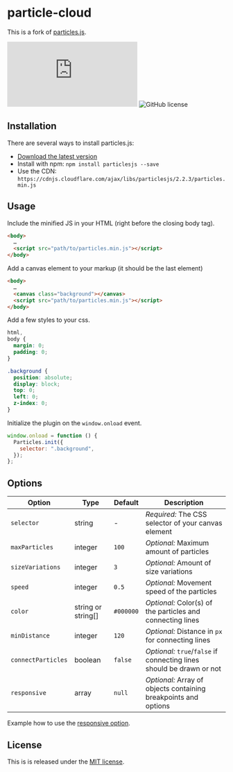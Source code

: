 # particle-cloud

This is a fork of [particles.js](https://github.com/marcbruederlin/particles.js).

![GitHub file size in bytes](https://img.shields.io/github/size/codegewerk/particle-cloud/dist/particles.min.js)
![GitHub license](https://img.shields.io/github/license/codegewerk/particle-cloud)

## Installation

There are several ways to install particles.js:

- [Download the latest version](https://github.com/marcbruederlin/particles.js/archive/master.zip)
- Install with npm: `npm install particlesjs --save`
- Use the CDN: `https://cdnjs.cloudflare.com/ajax/libs/particlesjs/2.2.3/particles.min.js`

## Usage

Include the minified JS in your HTML (right before the closing body tag).

```html
<body>
  …
  <script src="path/to/particles.min.js"></script>
</body>
```

Add a canvas element to your markup (it should be the last element)

```html
<body>
  …
  <canvas class="background"></canvas>
  <script src="path/to/particles.min.js"></script>
</body>
```

Add a few styles to your css.

```css
html,
body {
  margin: 0;
  padding: 0;
}

.background {
  position: absolute;
  display: block;
  top: 0;
  left: 0;
  z-index: 0;
}
```

Initialize the plugin on the `window.onload` event.

```js
window.onload = function () {
  Particles.init({
    selector: ".background",
  });
};
```

## Options

| Option             | Type               | Default   | Description                                                           |
| ------------------ | ------------------ | --------- | --------------------------------------------------------------------- |
| `selector`         | string             | -         | _Required:_ The CSS selector of your canvas element                   |
| `maxParticles`     | integer            | `100`     | _Optional:_ Maximum amount of particles                               |
| `sizeVariations`   | integer            | `3`       | _Optional:_ Amount of size variations                                 |
| `speed`            | integer            | `0.5`     | _Optional:_ Movement speed of the particles                           |
| `color`            | string or string[] | `#000000` | _Optional:_ Color(s) of the particles and connecting lines            |
| `minDistance`      | integer            | `120`     | _Optional:_ Distance in `px` for connecting lines                     |
| `connectParticles` | boolean            | `false`   | _Optional:_ `true`/`false` if connecting lines should be drawn or not |
| `responsive`       | array              | `null`    | _Optional:_ Array of objects containing breakpoints and options       |

Example how to use the [responsive option](https://marcbruederlin.github.io/particles.js/#responsive-option).

## License

This is is released under the [MIT license](https://github.com/codegewerk/particle-cloud/blob/master/LICENSE).
